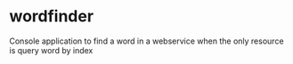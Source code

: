 # wordfinder
Console application to find a word in a webservice when the only resource is query word by index

